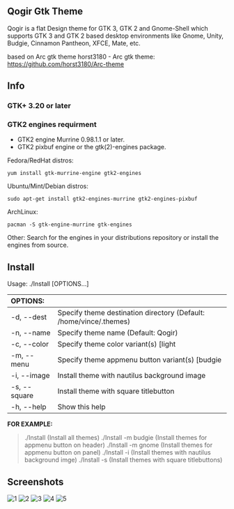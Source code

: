 ## Qogir Gtk Theme

Qogir is a flat Design theme for GTK 3, GTK 2 and Gnome-Shell which supports GTK 3 and GTK 2 based desktop environments like Gnome, Unity, Budgie, Cinnamon Pantheon, XFCE, Mate, etc.

based on Arc gtk theme
horst3180 - Arc gtk theme: https://github.com/horst3180/Arc-theme

## Info

### GTK+ 3.20 or later

### GTK2 engines requirment
- GTK2 engine Murrine 0.98.1.1 or later.
- GTK2 pixbuf engine or the gtk(2)-engines package.

Fedora/RedHat distros:

    yum install gtk-murrine-engine gtk2-engines

Ubuntu/Mint/Debian distros:

    sudo apt-get install gtk2-engines-murrine gtk2-engines-pixbuf

ArchLinux:

    pacman -S gtk-engine-murrine gtk-engines

Other:
Search for the engines in your distributions repository or install the engines from source.

## Install

Usage:  ./Install  [OPTIONS...]

|  OPTIONS:    |                                                                                |
|:-------------|:-------------------------------------------------------------------------------|
| -d, --dest   | Specify theme destination directory (Default: /home/vince/.themes)             |
| -n, --name   | Specify theme name (Default: Qogir)                                            |
| -c, --color  | Specify theme color variant(s) [light|dark] (Default: All variants)            |
| -m, --menu   | Specify theme appmenu button variant(s) [budgie|gnome] (Default: All variants) |
| -i, --image  | Install theme with nautilus background image                                   |
| -s, --square | Install theme with square titlebutton                                          |
| -h, --help   | Show this help                                                                 |

**FOR EXAMPLE:**
>./Install                  (Install all themes)
>./Install -m budgie        (Install themes for appmenu button on header)
>./Install -m gnome         (Install themes for appmenu button on panel)
>./Install -i               (Install themes with nautilus background imge) 
>./Install -s               (Install themes with square titlebuttons)

## Screenshots
![1](https://github.com/vinceliuice/Qogir-theme/blob/master/screenshots/screenshot01.png?raw=true)
![2](https://github.com/vinceliuice/Qogir-theme/blob/master/screenshots/screenshot02.png?raw=true)
![3](https://github.com/vinceliuice/Qogir-theme/blob/master/screenshots/screenshot03.png?raw=true)
![4](https://github.com/vinceliuice/Qogir-theme/blob/master/screenshots/screenshot04.png?raw=true)
![5](https://github.com/vinceliuice/Qogir-theme/blob/master/screenshots/screenshot05.png?raw=true)